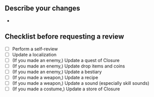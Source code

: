 ## Describe your changes
- 

## Checklist before requesting a review
- [ ] Perform a self-review
- [ ] Update a localization
- [ ] (If you made an enemy,) Update a quest of Closure
- [ ] (If you made an enemy,) Update drop items and coins
- [ ] (If you made an enemy,) Update a bestiary
- [ ] (If you made a weapon,) Update a recipe
- [ ] (If you made a weapon,) Update a sound (especially skill sounds)
- [ ] (If you made a costume,) Update a store of Closure
